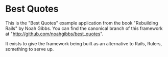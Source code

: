 # Best Quotes

This is the "Best Quotes" example application from the book "Rebuilding Rails" by Noah Gibbs. You can find the canonical branch of this framework at "http://github.com/noahgibbs/best_quotes".

It exists to give the framework being built as an alternative to Rails, Rulers, something to serve up.
